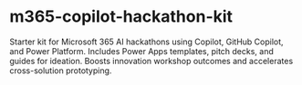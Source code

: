 # m365-copilot-hackathon-kit
Starter kit for Microsoft 365 AI hackathons using Copilot, GitHub Copilot, and Power Platform. Includes Power Apps templates, pitch decks, and guides for ideation. Boosts innovation workshop outcomes and accelerates cross-solution prototyping.
